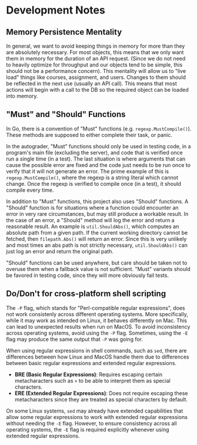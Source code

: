 # Development Notes

## Memory Persistence Mentality

In general, we want to avoid keeping things in memory for more than they are absolutely necessary.
For most objects, this means that we only want them in memory for the duration of an API request.
(Since we do not need to heavily optimize for throughput and our objects tend to be simple,
this should not be a performance concern).
This mentality will allow us to "live load" things like courses, assignment, and users.
Changes to them should be reflected in the next use (usually an API call).
This means that most actions will begin with a call to the DB so the required object can be loaded into memory.

## "Must" and "Should" Functions

In Go, there is a convention of "Must" functions (e.g. `regexp.MustCompile()`).
These methods are supposed to either complete their task, or panic.

In the autograder, "Must" functions should only be used in testing code,
in a program's main file (excluding the server),
and code that is verified once run a single time (in a test).
The last situation is where arguments that can cause the possible error are fixed
and the code just needs to be run once to verify that it will not generate an error.
The prime example of this is `regexp.MustCompile()`, where the regexp is a string literal which cannot change.
Once the regexp is verified to compile once (in a test), it should compile every time.

In addition to "Must" functions, this project also uses "Should" functions.
A "Should" function is for situations where a function could encounter an error in very rare circumstances,
but may still produce a workable result.
In the case of an error, a "Should" method will log the error and return a reasonable result.
An example is `util.ShouldAbs()`, which computes an absolute path from a given path.
If the current working directory cannot be fetched, then `filepath.Abs()` will  return an error.
Since this is very unlikely and most times an abs path is not strictly necessary,
`util.ShouldAbs()` can just log an error and return the original path.

"Should" functions can be used anywhere,
but care should be taken not to overuse them when a fallback value is not sufficient.
"Must" variants should be favored in testing code, since they will more obviously fail tests.

## Do/Don't for cross-platform shell scripting

The `-P` flag, which stands for "Perl-compatible regular expressions", does not work consistenly across different operating systems.
More specifically, while it may work as intended on Linux, it behaves differently on Mac. This can lead to unexpected results when run on MacOS. To avoid inconsistency across operating systems, avoid using the `-P` flag. Sometimes, using the `-E` flag may produce the same output that `-P` was going for. 

When using regular expressions in shell commands, such as `sed`, there are differences between how Linux and MacOS handle them due to
differences between basic regular expressions and extended regular expressions.

* **BRE (Basic Regular Expressions)**: Requires escaping certain metacharacters such as `+` to be able to interpret them as special characters.
* **ERE (Extended Regular Expressions)**: Does not require escaping these metacharacters since they are treated as special characters by default.

On some Linux systems, `sed` may already have extended capabilities that allow some regular expressions to work with extended regular expressions without needing the `-E` flag. However, to ensure consistency across all operating systems, the `-E` flag is required explicitly whenever using extended regular expressions. 